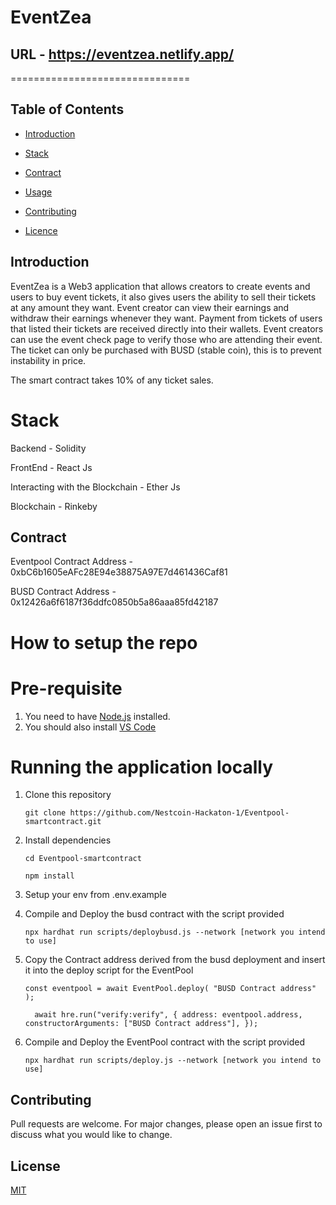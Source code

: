 # EventZea

## URL - https://eventzea.netlify.app/

===============================

## Table of Contents

- [Introduction](#introduction)

- [Stack](#stack)

- [Contract](#contract)

- [Usage](#usage)

- [Contributing](#contributing)

- [Licence](#usage)

## Introduction

EventZea is a Web3 application that allows creators to create events and users to buy event tickets, it also gives users the ability to sell their tickets at any amount they want. Event creator can view their earnings and withdraw their earnings whenever they want. Payment from tickets of users that listed their tickets are received directly into their wallets. Event creators can use the event check page to verify those who are attending their event. The ticket can only be purchased with BUSD (stable coin), this is to prevent instability in price.

The smart contract takes 10% of any ticket sales.

# Stack

Backend - Solidity

FrontEnd - React Js

Interacting with the Blockchain - Ether Js

Blockchain - Rinkeby

## Contract

Eventpool Contract Address - 0xbC6b1605eAFc28E94e38875A97E7d461436Caf81

BUSD Contract Address - 0x12426a6f6187f36ddfc0850b5a86aaa85fd42187


# How to setup the repo

# Pre-requisite
1. You need to have [Node.js](https://nodejs.org/en/) installed.
2. You should also install [VS Code](https://code.visualstudio.com/)

# Running the application locally
1. Clone this repository

    `git clone https://github.com/Nestcoin-Hackaton-1/Eventpool-smartcontract.git`

2. Install dependencies

    `cd Eventpool-smartcontract`

    `npm install`
3. Setup your env from .env.example

4. Compile and Deploy the busd contract with the script provided

      `npx hardhat run scripts/deploybusd.js --network [network you intend to use]`

5. Copy the Contract address derived from the busd deployment and insert it into the deploy script for the EventPool

      `const eventpool = await EventPool.deploy(
    "BUSD Contract address"
  );`

      `  await hre.run("verify:verify", {
    address: eventpool.address,
    constructorArguments: ["BUSD Contract address"],
  });`


6. Compile and Deploy the EventPool contract with the script provided

      `npx hardhat run scripts/deploy.js --network [network you intend to use]`

## Contributing

Pull requests are welcome. For major changes, please open an issue first to discuss what you would like to change.

## License

[MIT](https://choosealicense.com/licenses/mit/)
